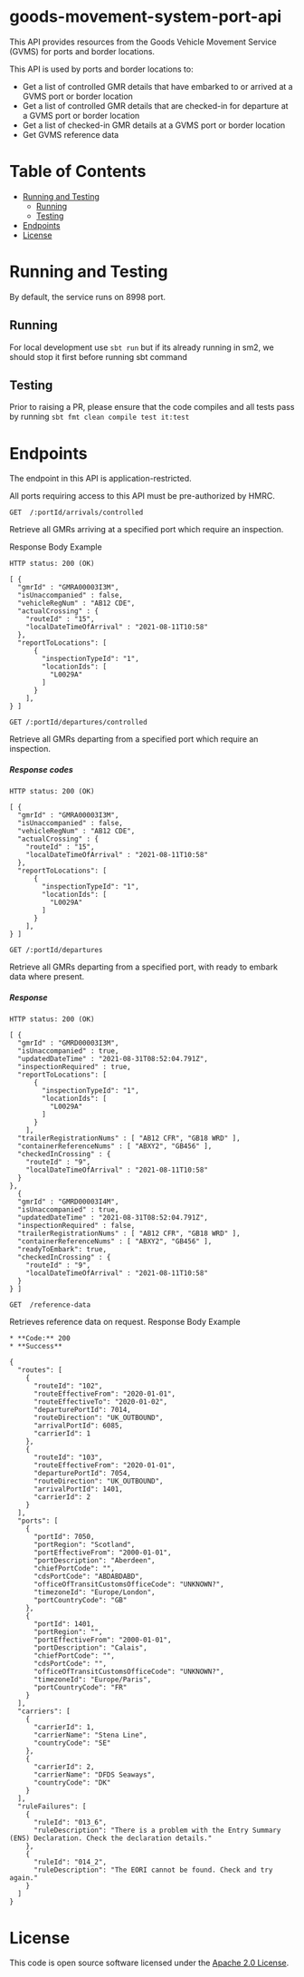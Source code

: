 goods-movement-system-port-api
==============================

This API provides resources from the Goods Vehicle Movement Service (GVMS) for ports and border locations.

This API is used by ports and border locations to:

* Get a list of controlled GMR details that have embarked to or arrived at a GVMS port or border location
* Get a list of controlled GMR details that are checked-in for departure at a GVMS port or border location
* Get a list of checked-in GMR details at a GVMS port or border location
* Get GVMS reference data

Table of Contents
=================

* [Running and Testing](#running-and-testing)
    * [Running](#running)
    * [Testing](#testing)
* [Endpoints](#endpoints)
* [License](#license)

Running and Testing
===================
By default, the service runs on 8998 port.

Running
-------
For local development use `sbt run` but if its already running in sm2, we should stop it first before running sbt command

Testing
-------
Prior to raising a PR, please ensure that the code compiles and all tests pass by running `sbt fmt clean compile test it:test`

Endpoints
===================
The endpoint in this API is application-restricted.

All ports requiring access to this API must be pre-authorized by HMRC.

```GET  /:portId/arrivals/controlled```

Retrieve all GMRs arriving at a specified port which require an inspection.

Response Body Example
```
HTTP status: 200 (OK)

[ {
  "gmrId" : "GMRA00003I3M",
  "isUnaccompanied" : false,
  "vehicleRegNum" : "AB12 CDE",
  "actualCrossing" : {
    "routeId" : "15",
    "localDateTimeOfArrival" : "2021-08-11T10:58"
  },
  "reportToLocations": [
      {
        "inspectionTypeId": "1",
        "locationIds": [
          "L0029A"
        ]
      }
    ],
} ]
```

```GET /:portId/departures/controlled```

Retrieve all GMRs departing from a specified port which require an inspection.

##### Response codes

```
HTTP status: 200 (OK)

[ {
  "gmrId" : "GMRA00003I3M",
  "isUnaccompanied" : false,
  "vehicleRegNum" : "AB12 CDE",
  "actualCrossing" : {
    "routeId" : "15",
    "localDateTimeOfArrival" : "2021-08-11T10:58"
  },
  "reportToLocations": [
      {
        "inspectionTypeId": "1",
        "locationIds": [
          "L0029A"
        ]
      }
    ],
} ]
```

```GET /:portId/departures```

Retrieve all GMRs departing from a specified port, with ready to embark data where present.

##### Response

```
HTTP status: 200 (OK)

[ {
  "gmrId" : "GMRD00003I3M",
  "isUnaccompanied" : true,
  "updatedDateTime" : "2021-08-31T08:52:04.791Z",
  "inspectionRequired" : true,
  "reportToLocations": [
      {
        "inspectionTypeId": "1",
        "locationIds": [
          "L0029A"
        ]
      }
    ],
  "trailerRegistrationNums" : [ "AB12 CFR", "GB18 WRD" ],
  "containerReferenceNums" : [ "ABXY2", "GB456" ],
  "checkedInCrossing" : {
    "routeId" : "9",
    "localDateTimeOfArrival" : "2021-08-11T10:58"
  }
},
  {
  "gmrId" : "GMRD00003I4M",
  "isUnaccompanied" : true,
  "updatedDateTime" : "2021-08-31T08:52:04.791Z",
  "inspectionRequired" : false,
  "trailerRegistrationNums" : [ "AB12 CFR", "GB18 WRD" ],
  "containerReferenceNums" : [ "ABXY2", "GB456" ],
  "readyToEmbark": true,
  "checkedInCrossing" : {
    "routeId" : "9",
    "localDateTimeOfArrival" : "2021-08-11T10:58"
  }
} ]
```

```GET  /reference-data ```

Retrieves reference data on request.
Response Body Example
```
* **Code:** 200
* **Success**

{
  "routes": [
    {
      "routeId": "102",
      "routeEffectiveFrom": "2020-01-01",
      "routeEffectiveTo": "2020-01-02",
      "departurePortId": 7014,
      "routeDirection": "UK_OUTBOUND",
      "arrivalPortId": 6085,
      "carrierId": 1
    },
    {
      "routeId": "103",
      "routeEffectiveFrom": "2020-01-01",
      "departurePortId": 7054,
      "routeDirection": "UK_OUTBOUND",
      "arrivalPortId": 1401,
      "carrierId": 2
    }
  ],
  "ports": [
    {
      "portId": 7050,
      "portRegion": "Scotland",
      "portEffectiveFrom": "2000-01-01",
      "portDescription": "Aberdeen",
      "chiefPortCode": "",
      "cdsPortCode": "ABDABDABD",
      "officeOfTransitCustomsOfficeCode": "UNKNOWN?",
      "timezoneId": "Europe/London",
      "portCountryCode": "GB"
    },
    {
      "portId": 1401,
      "portRegion": "",
      "portEffectiveFrom": "2000-01-01",
      "portDescription": "Calais",
      "chiefPortCode": "",
      "cdsPortCode": "",
      "officeOfTransitCustomsOfficeCode": "UNKNOWN?",
      "timezoneId": "Europe/Paris",
      "portCountryCode": "FR"
    }
  ],
  "carriers": [
    {
      "carrierId": 1,
      "carrierName": "Stena Line",
      "countryCode": "SE"
    },
    {
      "carrierId": 2,
      "carrierName": "DFDS Seaways",
      "countryCode": "DK"
    }
  ],
  "ruleFailures": [
    {
      "ruleId": "013_6",
      "ruleDescription": "There is a problem with the Entry Summary (ENS) Declaration. Check the declaration details."
    },
    {
      "ruleId": "014_2",
      "ruleDescription": "The EORI cannot be found. Check and try again."
    }
  ]
}
```

License
=======

This code is open source software licensed under the [Apache 2.0 License]("http://www.apache.org/licenses/LICENSE-2.0.html").